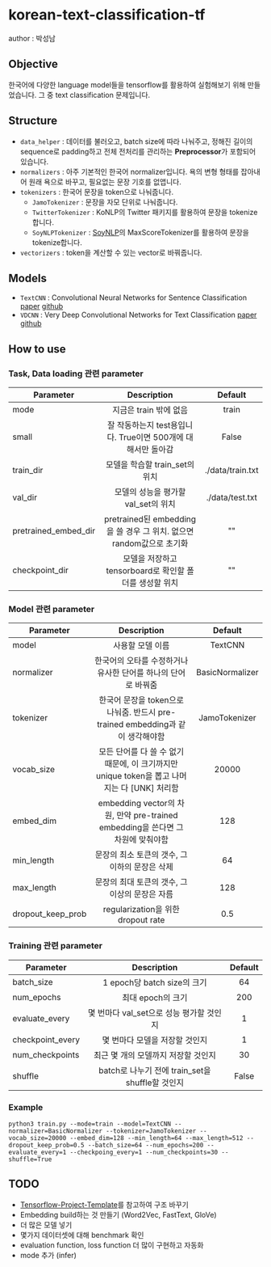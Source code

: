 # korean-text-classification-tf
author : 박성남


## Objective
한국어에 다양한 language model들을 tensorflow를 활용하여 실험해보기 위해 만들었습니다. 그 중 text classification 문제입니다.

## Structure
- `data_helper` : 데이터를 불러오고, batch size에 따라 나눠주고, 정해진 길이의 sequence로 padding하고 전체 전처리를 관리하는 **Preprocessor**가 포함되어 있습니다.
- `normalizers` : 아주 기본적인 한국어 normalizer입니다. 욕의 변형 형태를 잡아내어 원래 욕으로 바꾸고, 필요없는 문장 기호를 없앱니다.
- `tokenizers` : 한국어 문장을 token으로 나눠줍니다.
    - `JamoTokenizer` : 문장을 자모 단위로 나눠줍니다.
    - `TwitterTokenizer` : KoNLP의 Twitter 패키지를 활용하여 문장을 tokenize합니다.
    - `SoyNLPTokenizer` : [SoyNLP](https://github.com/lovit/soynlp)의 MaxScoreTokenizer를 활용하여 문장을 tokenize합니다.
- `vectorizers` : token을 계산할 수 있는 vector로 바꿔줍니다.

## Models
- `TextCNN` : Convolutional Neural Networks for Sentence Classification [paper](https://arxiv.org/abs/1408.5882) [github](https://github.com/dennybritz/cnn-text-classification-tf)
- `VDCNN` : Very Deep Convolutional Networks for Text Classification [paper](https://arxiv.org/abs/1606.01781) [github](https://github.com/zonetrooper32/VDCNN)

## How to use
### Task, Data loading 관련 parameter
|Parameter      |Description                   |Default|
| ------------- |:-----------------------------:|:-------:|
| mode      | 지금은 train 밖에 없음 | train |
| small|잘 작동하는지 test용입니다. True이면 500개에 대해서만 돌아감|False|
| train_dir|모델을 학습할 train_set의 위치|./data/train.txt|
| val_dir|모델의 성능을 평가할 val_set의 위치|./data/test.txt|
| pretrained_embed_dir|pretrained된 embedding을 쓸 경우 그 위치. 없으면 random값으로 초기화|""|
| checkpoint_dir|모델을 저장하고 tensorboard로 확인할 폴더를 생성할 위치|""|

### Model 관련 parameter
|Parameter      |Description                   |Default|
| ------------- |:-----------------------------:|:-------:|
| model|사용할 모델 이름|TextCNN|
| normalizer|한국어의 오타를 수정하거나 유사한 단어를 하나의 단어로 바꿔줌|BasicNormalizer|
| tokenizer|한국어 문장을 token으로 나눠줌. 반드시 pre-trained embedding과 같이 생각해야함|JamoTokenizer|
| vocab_size|모든 단어를 다 쓸 수 없기 때문에, 이 크기까지만 unique token을 뽑고 나머지는 다 [UNK] 처리함|20000|
| embed_dim|embedding vector의 차원, 만약 pre-trained embedding을 쓴다면 그 차원에 맞춰야함|128|
| min_length|문장의 최소 토큰의 갯수, 그 이하의 문장은 삭제|64|
| max_length|문장의 최대 토큰의 갯수, 그 이상의 문장은 자름|128|
| dropout_keep_prob|regularization을 위한 dropout rate|0.5|

### Training 관련 parameter
|Parameter      |Description                   |Default|
| ------------- |:-----------------------------:|:-------:|
| batch_size|1 epoch당 batch size의 크기|64|
| num_epochs|최대 epoch의 크기|200|
| evaluate_every|몇 번마다 val_set으로 성능 평가할 것인지|1|
| checkpoint_every|몇 번마다 모델을 저장할 것인지|1|
| num_checkpoints|최근 몇 개의 모델까지 저장할 것인지|30|
| shuffle|batch로 나누기 전에 train_set을 shuffle할 것인지|False|

### Example
~~~
python3 train.py --mode=train --model=TextCNN --normalizer=BasicNormalizer --tokenizer=JamoTokenizer --vocab_size=20000 --embed_dim=128 --min_length=64 --max_length=512 --dropout_keep_prob=0.5 --batch_size=64 --num_epochs=200 --evaluate_every=1 --checkpoing_every=1 --num_checkpoints=30 --shuffle=True
~~~

## TODO
- [Tensorflow-Project-Template](https://github.com/MrGemy95/Tensorflow-Project-Template)를 참고하여 구조 바꾸기
- Embedding build하는 것 만들기 (Word2Vec, FastText, GloVe)
- 더 많은 모델 넣기
- 몇가지 데이터셋에 대해 benchmark 확인
- evaluation function, loss function 더 많이 구현하고 자동화
- mode 추가 (infer)